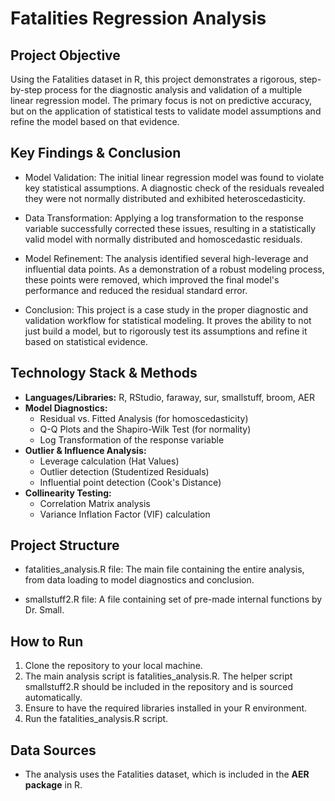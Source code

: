 # Fatalities Regression Analysis

## Project Objective
Using the Fatalities dataset in R, this project demonstrates a rigorous, step-by-step process for the diagnostic analysis and validation of a multiple linear regression model. The primary focus is not on predictive accuracy, but on the application of statistical tests to validate model assumptions and refine the model based on that evidence.

## Key Findings & Conclusion
- Model Validation: The initial linear regression model was found to violate key statistical assumptions. A diagnostic check of the residuals revealed they were not normally distributed and exhibited heteroscedasticity.

- Data Transformation: Applying a log transformation to the response variable successfully corrected these issues, resulting in a statistically valid model with normally distributed and homoscedastic residuals.

- Model Refinement: The analysis identified several high-leverage and influential data points. As a demonstration of a robust modeling process, these points were removed, which improved the final model's performance and reduced the residual standard error.

- Conclusion: This project is a case study in the proper diagnostic and validation workflow for statistical modeling. It proves the ability to not just build a model, but to rigorously test its assumptions and refine it based on statistical evidence.

## Technology Stack & Methods
* **Languages/Libraries:** R, RStudio, faraway, sur, smallstuff, broom, AER
* **Model Diagnostics:**
  * Residual vs. Fitted Analysis (for homoscedasticity)
  * Q-Q Plots and the Shapiro-Wilk Test (for normality)
  * Log Transformation of the response variable
* **Outlier & Influence Analysis:**
   * Leverage calculation (Hat Values)
   * Outlier detection (Studentized Residuals)
   * Influential point detection (Cook's Distance)
* **Collinearity Testing:**
  * Correlation Matrix analysis
  * Variance Inflation Factor (VIF) calculation

## Project Structure
* fatalities_analysis.R file: The main file containing the entire analysis, from data loading to model diagnostics and conclusion.

* smallstuff2.R file: A file containing set of pre-made internal functions by Dr. Small.

## How to Run
1. Clone the repository to your local machine.
2. The main analysis script is fatalities_analysis.R. The helper script smallstuff2.R should be included in the repository and is sourced automatically.
3. Ensure to have the required libraries installed in your R environment.
4. Run the fatalities_analysis.R script.

## Data Sources
* The analysis uses the Fatalities dataset, which is included in the **AER package** in R.